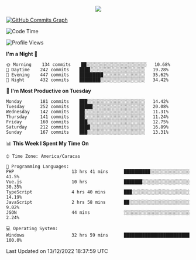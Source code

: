 <p align="center">
  <a href="http://www.github.com/thevacs">
    <img src="https://github-readme-streak-stats.herokuapp.com/?user=thevacs&stroke=ffffff&background=1c1917&ring=0891b2&fire=0891b2&currStreakNum=ffffff&currStreakLabel=0891b2&sideNums=ffffff&sideLabels=ffffff&dates=ffffff&hide_border=true" />
  </a>
  
  <a href="http://www.github.com/thevacs"><img src="https://github-readme-activity-graph.cyclic.app/graph?username=thevacs&bg_color=000000&color=ffffff&line=ff0000&point=ebebeb&area=true&hide_border=true" alt="GitHub Commits Graph" /></a>
  
</p>

<!--START_SECTION:waka-->
![Code Time](http://img.shields.io/badge/Code%20Time-959%20hrs%207%20mins-blue)

![Profile Views](http://img.shields.io/badge/Profile%20Views-92-blue)

**I'm a Night 🦉** 

```text
🌞 Morning    134 commits    ██░░░░░░░░░░░░░░░░░░░░░░░   10.68% 
🌆 Daytime    242 commits    ████░░░░░░░░░░░░░░░░░░░░░   19.28% 
🌃 Evening    447 commits    █████████░░░░░░░░░░░░░░░░   35.62% 
🌙 Night      432 commits    ████████░░░░░░░░░░░░░░░░░   34.42%

```
📅 **I'm Most Productive on Tuesday** 

```text
Monday       181 commits    ███░░░░░░░░░░░░░░░░░░░░░░   14.42% 
Tuesday      252 commits    █████░░░░░░░░░░░░░░░░░░░░   20.08% 
Wednesday    142 commits    ██░░░░░░░░░░░░░░░░░░░░░░░   11.31% 
Thursday     141 commits    ██░░░░░░░░░░░░░░░░░░░░░░░   11.24% 
Friday       160 commits    ███░░░░░░░░░░░░░░░░░░░░░░   12.75% 
Saturday     212 commits    ████░░░░░░░░░░░░░░░░░░░░░   16.89% 
Sunday       167 commits    ███░░░░░░░░░░░░░░░░░░░░░░   13.31%

```


📊 **This Week I Spent My Time On** 

```text
⌚︎ Time Zone: America/Caracas

💬 Programming Languages: 
PHP                      13 hrs 41 mins      ██████████░░░░░░░░░░░░░░░   41.5% 
Vue.js                   10 hrs              ███████░░░░░░░░░░░░░░░░░░   30.35% 
TypeScript               4 hrs 40 mins       ███░░░░░░░░░░░░░░░░░░░░░░   14.19% 
JavaScript               2 hrs 58 mins       ██░░░░░░░░░░░░░░░░░░░░░░░   9.02% 
JSON                     44 mins             ░░░░░░░░░░░░░░░░░░░░░░░░░   2.24%

💻 Operating System: 
Windows                  32 hrs 59 mins      █████████████████████████   100.0%

```


 Last Updated on 13/12/2022 18:37:59 UTC
<!--END_SECTION:waka-->
